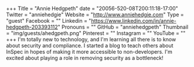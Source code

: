 +++
Title = "Annie Hedgpeth"
date = "20056-520-08T200:11:18-17:00"
Twitter = "anniehedgie"
Website = "http://www.anniehedgie.com"
Type = "guest"
Facebook = ""
Linkedin = "https://www.linkedin.com/in/annie-hedgpeth-203393112"
Pronouns = ""
GitHub = "anniehedgpeth"
Thumbnail = "img/guests/ahedgpeth.png"
Pinterest = ""
Instagram = ""
YouTube = ""
+++
I&#39;m totally new to technology, and I&#39;m learning all there is to know about security and compliance. I started a blog to teach others about InSpec in hopes of making it more accessible to non-developers. I&#39;m excited about playing a role in removing security as a bottleneck!
